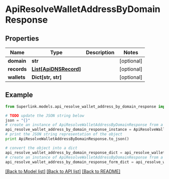 # ApiResolveWalletAddressByDomainResponse


## Properties
Name | Type | Description | Notes
------------ | ------------- | ------------- | -------------
**domain** | **str** |  | [optional] 
**records** | [**List[ApiDNSRecord]**](ApiDNSRecord.md) |  | [optional] 
**wallets** | **Dict[str, str]** |  | [optional] 

## Example

```python
from Superlink.models.api_resolve_wallet_address_by_domain_response import ApiResolveWalletAddressByDomainResponse

# TODO update the JSON string below
json = "{}"
# create an instance of ApiResolveWalletAddressByDomainResponse from a JSON string
api_resolve_wallet_address_by_domain_response_instance = ApiResolveWalletAddressByDomainResponse.from_json(json)
# print the JSON string representation of the object
print ApiResolveWalletAddressByDomainResponse.to_json()

# convert the object into a dict
api_resolve_wallet_address_by_domain_response_dict = api_resolve_wallet_address_by_domain_response_instance.to_dict()
# create an instance of ApiResolveWalletAddressByDomainResponse from a dict
api_resolve_wallet_address_by_domain_response_form_dict = api_resolve_wallet_address_by_domain_response.from_dict(api_resolve_wallet_address_by_domain_response_dict)
```
[[Back to Model list]](../README.md#documentation-for-models) [[Back to API list]](../README.md#documentation-for-api-endpoints) [[Back to README]](../README.md)



